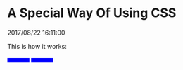 # A Special Way Of Using CSS
2017/08/22 16:11:00


This is how it works:
<style>
.a, .b {
  width: 50px;
  height: 10px;
  background-color: blue;
  display: inline-block;
}
.a:hover + .b {
  background-color: red;
}
</style>

<span class="a"></span>
<span class="b"></span>


